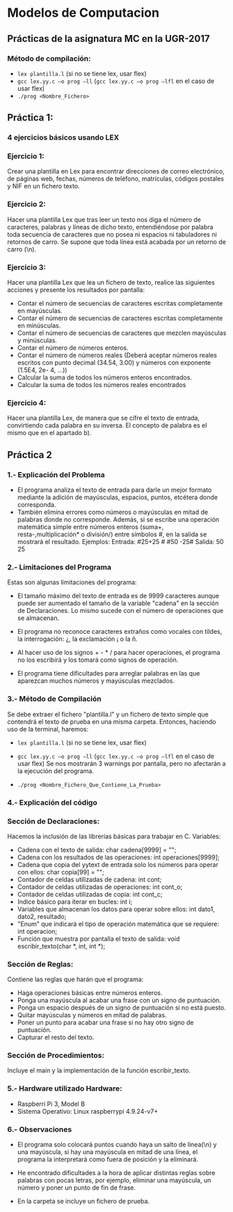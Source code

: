 # Modelos de Computacion

## Prácticas de la asignatura MC en la UGR-2017

### Método de compilación:
- `lex plantilla.l` (si no se tiene lex, usar flex)
- `gcc lex.yy.c –o prog –ll` (`gcc lex.yy.c –o prog –lfl` en el caso de usar flex)
- `./prog <Nombre_Fichero>`

## Práctica 1:
### 4 ejercicios básicos usando LEX
### Ejercicio 1:
Crear una plantilla en Lex para encontrar direcciones de correo electrónico, de páginas web, fechas, números de teléfono, matrículas, códigos postales y NIF en un fichero texto.

### Ejercicio 2:
Hacer una plantilla Lex que tras leer un texto nos diga el número de caracteres, palabras y líneas de dicho texto, entendiéndose por palabra toda secuencia de caracteres que no posea ni espacios ni tabuladores ni retornos de carro. Se supone que toda línea está acabada por un retorno de carro (\n).

### Ejercicio 3:
Hacer una plantilla Lex que lea un fichero de texto, realice las siguientes acciones y presente los resultados por pantalla:
- Contar el número de secuencias de caracteres escritas completamente en mayúsculas.
- Contar el número de secuencias de caracteres escritas completamente en minúsculas.
- Contar el número de secuencias de caracteres que mezclen mayúsculas y minúsculas.
- Contar el número de números enteros.
- Contar el número de números reales (Deberá aceptar números reales escritos con punto decimal (34.54, 3.00) y números con exponente (1.5E4, 2e- 4, ...))
- Calcular la suma de todos los números enteros encontrados.
- Calcular la suma de todos los números reales encontrados

### Ejercicio 4:
Hacer una plantilla Lex, de manera que se cifre el texto de entrada, convirtiendo cada palabra en su inversa. El concepto de palabra es el mismo que en el apartado b).

## Práctica 2
### 1.- Explicación del Problema
- El programa analiza el texto de entrada para darle un mejor formato mediante la adición de mayúsculas, espacios, puntos, etcétera donde corresponda.
- También elimina errores como números o mayúsculas en mitad de palabras donde no corresponde. Además, si se escribe una operación matemática simple entre números enteros (suma+, resta-,multiplicación* o división/) entre símbolos #, en la salida se mostrará el resultado. Ejemplos: Entrada: #25+25 # #50       -25# Salida: 50 25 
 
### 2.- Limitaciones del Programa
Estas son algunas limitaciones del programa: 
 
- El tamaño máximo del texto de entrada es de 9999 caracteres aunque puede ser aumentado el tamaño de la variable "cadena" en la sección de Declaraciones. Lo mismo sucede con el número de operaciones que se almacenan. 
 
- El programa no reconoce caracteres extraños como vocales con tildes, la  interrogación: ¿, la 
exclamación ¡ o la ñ. 
 
- Al hacer uso de los signos + - * / para hacer operaciones, el programa no los escribirá y los tomará como signos de operación. 
 
- El programa tiene dificultades para arreglar palabras en las que aparezcan muchos números y mayúsculas mezclados. 
 
### 3.- Método de Compilación
Se debe extraer el fichero "plantilla.l" y un fichero de texto simple que contendrá el texto de prueba en una misma carpeta. Entonces, haciendo uso de la terminal, haremos: 
 
- `lex plantilla.l` (si no se tiene lex, usar flex) 
 
- `gcc lex.yy.c –o prog –ll` (`gcc lex.yy.c –o prog –lfl` en el caso de usar flex) Se nos mostrarán 3 warnings por pantalla, pero no afectarán a la ejecución del programa. 
 
- `./prog <Nombre_Fichero_Que_Contiene_La_Prueba>`
 
### 4.- Explicación del código
### Sección de Declaraciones:
Hacemos la inclusión de las librerías básicas para trabajar en C. Variables: 
- Cadena con el texto de salida: char cadena[9999] = ""; 
- Cadena con los resultados de las operaciones: int operaciones[9999]; 
- Cadena que copia del yytext de entrada solo los números para operar con ellos: char copia[99] = ""; 
- Contador de celdas utilizadas de cadena: int cont; 
- Contador de celdas utilizadas de operaciones: int cont_o;
- Contador de celdas utilizadas de copia: int cont_c;
- Indice básico para iterar en bucles: int i; 
- Variables que almacenan los datos para operar sobre ellos: int dato1, dato2, resultado; 
- "Enum" que indicará el tipo de operación matemática que se requiere: int operacion; 
- Función que muestra por pantalla el texto de salida: void escribir_texto(char *, int, int *); 
 
### Sección de Reglas: 
Contiene las reglas que harán que el programa: 
- Haga operaciones básicas entre números enteros. 
- Ponga una mayúscula al acabar una frase con un signo de puntuación. 
- Ponga un espacio después de un signo de puntuación si no está puesto. 
- Quitar mayúsculas y números en mitad de palabras. 
- Poner un punto para acabar una frase si no hay otro signo de puntuación. 
- Capturar el resto del texto. 
 
### Sección de Procedimientos: 
Incluye el main y la implementación de la función escribir_texto. 
 
### 5.- Hardware utilizado Hardware: 
- Raspberri Pi 3, Model B 
- Sistema Operativo: Linux raspberrypi 4.9.24-v7+ 
 
### 6.- Observaciones 
- El programa solo colocará puntos cuando haya un salto de linea(\n) y una mayúscula, si hay una mayúscula en mitad de una línea, el programa la interpretará como fuera de posición y la eliminará. 
 
- He encontrado dificultades a la hora de aplicar distintas reglas sobre palabras con pocas letras, por ejemplo, eliminar una mayúscula, un número y poner un punto de fin de frase. 
 
- En la carpeta se incluye un fichero de prueba. 
